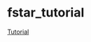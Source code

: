 # fstar_tutorial

[Tutorial](https://www.fstar-lang.org/tutorial/tutorial.html#sec-to-type-intrinsically-or-to-prove-lemmas)
